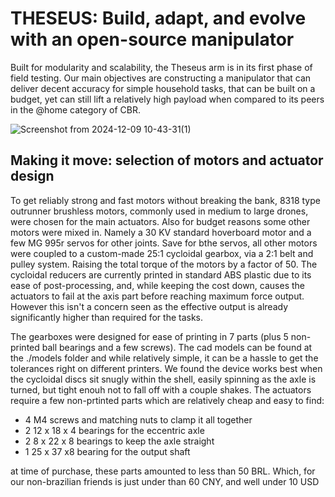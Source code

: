 # THESEUS: Build, adapt, and evolve with an open-source manipulator

Built for modularity and scalability, the Theseus arm is in its first phase of field testing.
Our main objectives are constructing a manipulator that can deliver decent accuracy for simple household tasks, that can be built on a budget, yet can still lift a relatively high payload when compared to its peers in the @home category of CBR.

![Screenshot from 2024-12-09 10-43-31(1)](https://github.com/user-attachments/assets/e4fc78de-512f-436f-a4be-628066a0623c)

## Making it move: selection of motors and actuator design

To get reliably strong and fast motors without breaking the bank, 8318 type outrunner brushless motors, commonly used in medium to large drones, were chosen for the main actuators. Also for budget reasons some other motors were mixed in. Namely a 30 KV standard hoverboard motor and a few MG 995r servos for other joints. Save for bthe servos, all other motors were coupled to a custom-made 25:1 cycloidal gearbox, via a 2:1 belt and pulley system. Raising the total torque of the motors by a factor of 50. The cycloidal reducers are currently printed in standard ABS plastic due to its ease of post-processing, and, while keeping the cost down, causes the actuators to fail at the axis part before reaching maximum force output. However this isn't a concern seen as the effective output is already significantly higher than required for the tasks.

The gearboxes were designed for ease of printing in 7 parts (plus 5 non-printed ball bearings and a few screws). The cad models can be found at the ./models folder and while relatively simple, it can be a hassle to get the tolerances right on different printers. We found the device works best when the cycloidal discs sit snugly within the shell, easily spinning as the axle is turned, but tight enouh not to fall off with a couple shakes. The actuators require a few non-prtinted parts which are relatively cheap and easy to find:

- 4 M4 screws and matching nuts to clamp it all together
- 2 12 x 18 x 4 bearings for the eccentric axle
- 2 8 x 22 x 8 bearings to keep the axle straight
- 1 25 x 37 x8 bearing for the output shaft

at time of purchase, these parts amounted to less than 50 BRL. Which, for our non-brazilian friends is just under than 60 CNY, and well under 10 USD
